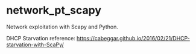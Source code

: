 # network_pt_scapy
Network exploitation with Scapy and Python.

DHCP Starvation reference: 
https://cabeggar.github.io/2016/02/21/DHCP-starvation-with-ScaPy/
